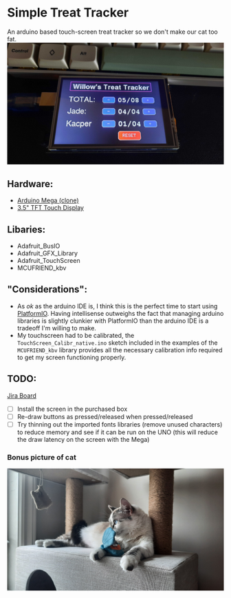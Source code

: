 # Simple Treat Tracker
An arduino based touch-screen treat tracker so we don't make our cat too fat.
![Simple Treat Tracker](images/stt.jpg)

## Hardware:
- [Arduino Mega (clone)](https://www.amazon.ca/gp/product/B01H4ZDYCE/ref=ppx_yo_dt_b_search_asin_title?ie=UTF8&psc=1)
- [3.5" TFT Touch Display](https://www.amazon.ca/gp/product/B077ZT7S38/ref=ppx_yo_dt_b_search_asin_image?ie=UTF8&psc=1)

## Libaries:
- Adafruit_BusIO
- Adafruit_GFX_Library
- Adafruit_TouchScreen
- MCUFRIEND_kbv

## "Considerations":
- As _ok_ as the arduino IDE is, I think this is the perfect time to start using [PlatformIO](https://platformio.org/). Having intellisense outweighs the fact that managing arduino libraries is slightly clunkier with PlatformIO than the arduino IDE is a tradeoff I'm willing to make. 
- My touchscreen had to be calibrated, the `TouchScreen_Calibr_native.ino` sketch included in the examples of the `MCUFRIEND_kbv` library provides all the necessary calibration info required to get my screen functioning properly.

## TODO:
[Jira Board](https://kwardynski.atlassian.net/jira/software/projects/TT1/boards/3)
- [ ] Install the screen in the purchased box
- [ ] Re-draw buttons as pressed/released when pressed/released 
- [ ] Try thinning out the imported fonts libraries (remove unused characters) to reduce memory and see if it can be run on the UNO (this will reduce the draw latency on the screen with the Mega)

### Bonus picture of cat
![Willow](images/willow.jpg)

